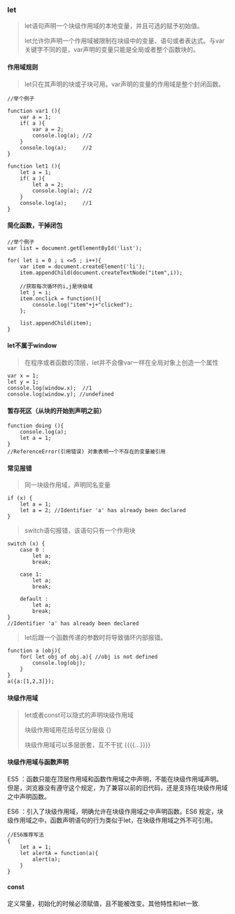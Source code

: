 ### let
> let语句声明一个块级作用域的本地变量，并且可选的赋予初始值。
> 
> let允许你声明一个作用域被限制在块级中的变量、语句或者表达式。与var关键字不同的是，var声明的变量只能是全局或者整个函数块的。

#### 作用域规则
> let只在其声明的块或子块可用。var声明的变量的作用域是整个封闭函数。

	//举个例子

	function var1 (){
		var a = 1;
		if( a ){
			var a = 2;
			console.log(a); //2
		}		
		console.log(a);     //2
	}
	
	function let1 (){
		let a = 1;
		if( a ){
			let a = 2;
			console.log(a); //2
		}
		console.log(a);     //1 
	}
	
#### 简化函数，干掉闭包

	//举个例子
	var list = document.getElementById('list');
	
	for( let i = 0 ; i <=5 ; i++){
		var item = document.createElement('li');
		item.appendChild(document.createTextNode("item",i));
		
		//获取每次循环的i,j是块级域
		let j = i;
		item.onclick = function(){
			console.log("item"+j+"clicked");
		};
		
		list.appendChild(item);
	}
	
#### let不属于window
> 在程序或者函数的顶层，let并不会像var一样在全局对象上创造一个属性

	var x = 1;
	let y = 1;
	console.log(window.x);	//1
	console.log(window.y); //undefined
	
#### 暂存死区（从块的开始到声明之前）
	
	function doing (){
		console.log(a);
		let a = 1;
	}
	//ReferenceError(引用错误) 对象表明一个不存在的变量被引用
	
#### 常见报错

> 同一块级作用域，声明同名变量

	if (x) {
		let a = 1;
		let a = 2; //Identifier 'a' has already been declared
	}
	
> switch语句报错，该语句只有一个作用块 

	switch (x) {
		case 0 :
			let a;
			break;
			
		case 1:
			let a;
			break;
			
		default : 
			let a;
			break;
	}
	//Identifier 'a' has already been declared
	
> let后跟一个函数传递的参数时将导致循环内部报错。

	function a (obj){
		for( let obj of obj.a){ //obj is not defined
			console.log(obj);
		}
	}
	a({a:[1,2,3]});
	
#### 块级作用域
> let或者const可以隐式的声明块级作用域
> 
> 块级作用域用花括号区分层级 {}
> 
> 块级作用域可以多层嵌套，互不干扰 {{{{...}}}}

#### 块级作用域与函数声明
ES5 ：函数只能在顶层作用域和函数作用域之中声明，不能在块级作用域声明。但是，浏览器没有遵守这个规定，为了兼容以前的旧代码，还是支持在块级作用域之中声明函数。

ES6 ：引入了块级作用域，明确允许在块级作用域之中声明函数。ES6 规定，块级作用域之中，函数声明语句的行为类似于let，在块级作用域之外不可引用。

	//ES6推荐写法
	{
		let a = 1;
		let alertA = function(a){
			alert(a);
		}
	}
	
#### const
定义常量，初始化的时候必须赋值，且不能被改变。其他特性和let一致.

